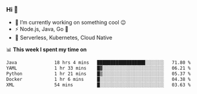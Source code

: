 ### Hi 👋

<!--
**nodejh/nodejh** is a ✨ _special_ ✨ repository because its `README.md` (this file) appears on your GitHub profile.

Here are some ideas to get you started:

- 🔭 I’m currently working on ...
- 🌱 I’m currently learning ...
- 👯 I’m looking to collaborate on ...
- 🤔 I’m looking for help with ...
- 💬 Ask me about ...
- 📫 How to reach me: ...
- 😄 Pronouns: ...
- ⚡ Fun fact: ...
-->

- 🔭 I’m currently working on something cool :wink:
- ⚡ Node.js, Java, Go :thought_balloon:
- 🤖 Serverless, Kubernetes, Cloud Native

📊 **This week I spent my time on**

<!--START_SECTION:waka-->

```txt
Java              18 hrs 4 mins   ██████████████████░░░░░░░   71.80 %
YAML              1 hr 33 mins    █▓░░░░░░░░░░░░░░░░░░░░░░░   06.21 %
Python            1 hr 21 mins    █▒░░░░░░░░░░░░░░░░░░░░░░░   05.37 %
Docker            1 hr 6 mins     █░░░░░░░░░░░░░░░░░░░░░░░░   04.38 %
XML               54 mins         █░░░░░░░░░░░░░░░░░░░░░░░░   03.63 %
```

<!--END_SECTION:waka-->


<!--
:traffic_light: **Visitors**

![visitors](https://visitor-badge.glitch.me/badge?page_id=nodejh.nodejh)
-->
